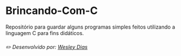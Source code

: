 # Brincando-Com-C
Repositório para guardar alguns programas simples feitos utilizando a linguagem C para fins didáticos.

###### ✏️ Desenvolvido por: [*Wesley Dias*](https://github.com/WeDias)
